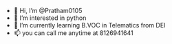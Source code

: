 - 👋 Hi, I’m @Pratham0105
- 👀 I’m interested in python 
- 🌱 I’m currently learning B.VOC in Telematics from DEI 
- 📫 you can call me anytime at 8126941641

<!---
Pratham0105/Pratham0105 is a ✨ special ✨ repository because its `README.md` (this file) appears on your GitHub profile.
You can click the Preview link to take a look at your changes.
--->
